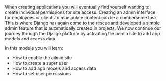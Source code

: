 When creating applications you will eventually find yourself wanting to create individual permissions for site access. Creating an admin interface for employees or clients to manipulate content can be a cumbersome task. This is where Django has again come to the rescue and developed a simple admin feature that is automatically created in projects. We now continue our journey through the Django platform by activating the admin site to add app models and access data.

In this module you will learn:
- How to enable the admin site
- How to create a super user
- How to add app models and access data
- How to set user permissions